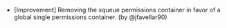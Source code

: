 - [Improvement] Removing the xqueue permissions container in favor of a global single permissions container. (by @jfavellar90)
